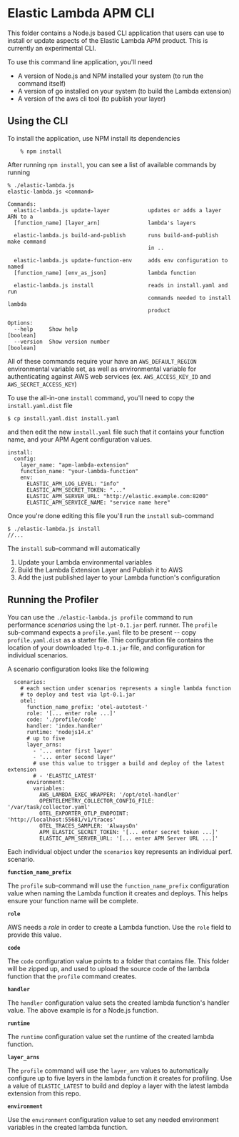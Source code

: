 # Elastic Lambda APM CLI

This folder contains a Node.js based CLI application that users can use to install or update aspects of the Elastic Lambda APM product.  This is currently an experimental CLI. 

To use this command line application, you'll need 

- A version of Node.js and NPM installed your system (to run the command itself)
- A version of go installed on your system (to build the Lambda extension)
- A version of the aws cli tool (to publish your layer)

## Using the CLI

To install the application, use NPM install its dependencies

```
    % npm install
```
    
After running `npm install`, you can see a list of available commands by running     

    % ./elastic-lambda.js 
    elastic-lambda.js <command>

    Commands:
      elastic-lambda.js update-layer            updates or adds a layer ARN to a
      [function_name] [layer_arn]               lambda's layers

      elastic-lambda.js build-and-publish       runs build-and-publish make command
                                                in ..

      elastic-lambda.js update-function-env     adds env configuration to named
      [function_name] [env_as_json]             lambda function

      elastic-lambda.js install                 reads in install.yaml and run
                                                commands needed to install lambda
                                                product

    Options:
      --help     Show help                                                 [boolean]
      --version  Show version number                                       [boolean]

All of these commands require your have an `AWS_DEFAULT_REGION` environmental variable set, as well as environmental variable for authenticating against AWS web services (ex. `AWS_ACCESS_KEY_ID` and `AWS_SECRET_ACCESS_KEY`)

To use the all-in-one `install` command, you'll need to copy the `install.yaml.dist` file 

    $ cp install.yaml.dist install.yaml
    
and then edit the new `install.yaml` file such that it contains your function name, and your APM Agent configuration values. 

    install:
      config:
        layer_name: "apm-lambda-extension"
        function_name: "your-lambda-function"
        env:
          ELASTIC_APM_LOG_LEVEL: "info"
          ELASTIC_APM_SECRET_TOKEN: "..."
          ELASTIC_APM_SERVER_URL: "http://elastic.example.com:8200"
          ELASTIC_APM_SERVICE_NAME: "service name here"
          
Once you're done editing this file you'll run the `install` sub-command

    $ ./elastic-lambda.js install          
    //...
    
The `install` sub-command will automatically

1. Update your Lambda environmental variables     
2. Build the Lambda Extension Layer and Publish it to AWS
3. Add the just published layer to your Lambda function's configuration

## Running the Profiler

You can use the `./elastic-lambda.js profile` command to run performance _scenarios_ using the `lpt-0.1.jar` perf. runner. The `profile` sub-command expects a `profile.yaml` file to be present -- copy `profile.yaml.dist` as a starter file.  Thie configuration file contains the location of your downloaded `ltp-0.1.jar` file, and configuration for individual scenarios.

A scenario configuration looks like the following

      scenarios:
        # each section under scenarios represents a single lambda function
        # to deploy and test via lpt-0.1.jar
        otel:
          function_name_prefix: 'otel-autotest-'
          role: '[... enter role ...]'
          code: './profile/code'
          handler: 'index.handler'
          runtime: 'nodejs14.x'
          # up to five
          layer_arns:
            - '... enter first layer'
            - '... enter second layer'
            # use this value to trigger a build and deploy of the latest extension
            # - 'ELASTIC_LATEST'
          environment:
            variables:
              AWS_LAMBDA_EXEC_WRAPPER: '/opt/otel-handler'
              OPENTELEMETRY_COLLECTOR_CONFIG_FILE: '/var/task/collector.yaml'
              OTEL_EXPORTER_OTLP_ENDPOINT: 'http://localhost:55681/v1/traces'
              OTEL_TRACES_SAMPLER: 'AlwaysOn'
              APM_ELASTIC_SECRET_TOKEN: '[... enter secret token ...]'
              ELASTIC_APM_SERVER_URL: '[... enter APM Server URL ...]'
              
Each individual object under the `scenarios` key represents an individual perf. scenario.

**`function_name_prefix`**              

The `profile` sub-command will use the `function_name_prefix` configuration value when naming the Lambda function it creates and deploys.  This helps ensure your function name will be complete. 

**`role`**

AWS needs a _role_ in order to create a Lambda function.  Use the `role` field to provide this value.

**`code`**

The `code` configuration value points to a folder that contains file.  This folder will be zipped up, and used to upload the source code of the lambda function that the `profile` command creates.
 
**`handler`**

The `handler` configuration value sets the created lambda function's handler value.  The above example is for a Node.js function.

**`runtime`**

The `runtime` configuration value set the runtime of the created lambda function.

**`layer_arns`**

The `profile` command will use the `layer_arn` values to automatically configure up to five layers in the lambda function it creates for profiling.  Use a value of `ELASTIC_LATEST` to build and deploy a layer with the latest lambda extension from this repo.

**`environment`**              

Use the `environment` configuration value to set any needed environment variables in the created lambda function.
